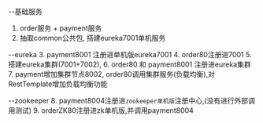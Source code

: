 

--基础服务
1. order服务 + payment服务
2. 抽取common公共包, 搭建eureka7001单机服务

--eureka
3. payment8001 注册进单机版eureka7001
4. order80注册进7001
5. 搭建eureka集群(7001+7002), 
6. order80 和 payment8001 注册进eureka集群
7. payment增加集群节点8002, order80调用集群服务(负载均衡),对RestTemplate增加负载均衡功能

--zookeeper
8. payment8004注册进`zookeeper单机版`注册中心,(没有进行外部调用测试)
9. orderZK80注册进zk单机版,并调用payment8004



